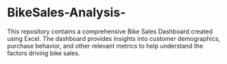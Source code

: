 # BikeSales-Analysis-
This repository contains a comprehensive Bike Sales Dashboard created using Excel. The dashboard provides insights into customer demographics, purchase behavior, and other relevant metrics to help understand the factors driving bike sales.
